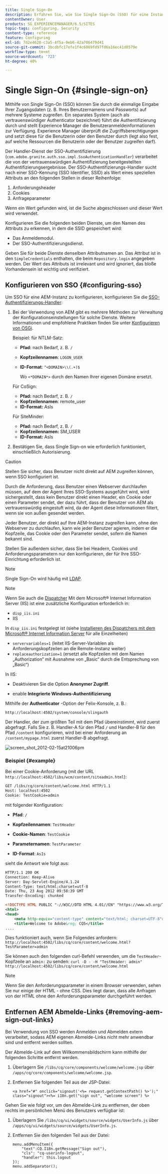 ```yaml
---
title: Single Sign-On
description: Erfahren Sie, wie Sie Single Sign-On (SSO) für eine Instanz von Adobe Experience Manager (AEM) konfigurieren.
contentOwner: User
products: SG_EXPERIENCEMANAGER/6.5/SITES
topic-tags: configuring, Security
content-type: reference
feature: Configuring
exl-id: 7d2e4620-c3a5-4f5a-9eb6-42a706479d41
source-git-commit: 3bcdbfc17efe1f4c6069fd97fd6a16ec41d0579e
workflow-type: tm+mt
source-wordcount: '723'
ht-degree: 40%

---
```


# Single Sign-On {#single-sign-on}

Mithilfe von Single Sign-On (SSO) können Sie durch die einmalige Eingabe Ihrer Zugangsdaten (z. B. Ihres Benutzernamens und Passworts) auf mehrere Systeme zugreifen. Ein separates System (auch als vertrauenswürdiger Authenticator bezeichnet) führt die Authentifizierung durch und stellt Experience Manager die Benutzeranmeldeinformationen zur Verfügung. Experience Manager überprüft die Zugriffsberechtigungen und setzt diese für die Benutzerin oder den Benutzer durch (legt also fest, auf welche Ressourcen die Benutzerin oder der Benutzer zugreifen darf).

Der Handler-Dienst der SSO-Authentifizierung (`com.adobe.granite.auth.sso.impl.SsoAuthenticationHandler`) verarbeitet die von der vertrauenswürdigen Authentifizierung bereitgestellten Authentifizierungsergebnisse. Der SSO-Authentifizierungs-Handler sucht nach einer SSO-Kennung (SSO Identifier, SSID) als Wert eines speziellen Attributs an den folgenden Stellen in dieser Reihenfolge:

1. Anforderungsheader
1. Cookies
1. Anfrageparameter

Wenn ein Wert gefunden wird, ist die Suche abgeschlossen und dieser Wert wird verwendet.

Konfigurieren Sie die folgenden beiden Dienste, um den Namen des Attributs zu erkennen, in dem die SSID gespeichert wird:

* Das Anmeldemodul.
* Der SSO-Authentifizierungsdienst.

Geben Sie für beide Dienste denselben Attributnamen an. Das Attribut ist in den `SimpleCredentials` enthalten, die beim `Repository.login` angegeben werden. Der Wert des Attributs ist irrelevant und wird ignoriert, das bloße Vorhandensein ist wichtig und verifiziert.

## Konfigurieren von SSO {#configuring-sso}

Um SSO für eine AEM-Instanz zu konfigurieren, konfigurieren Sie die [SSO-Authentifizierungs-Handler](/help/sites-deploying/osgi-configuration-settings.md#adobegranitessoauthenticationhandler):

1. Bei der Verwendung von AEM gibt es mehrere Methoden zur Verwaltung der Konfigurationseinstellungen für solche Dienste. Weitere Informationen und empfohlene Praktiken finden Sie unter [Konfigurieren von OSGi](/help/sites-deploying/configuring-osgi.md).

   Beispiel: für NTLM-Satz:

   * **Pfad:** nach Bedarf, z. B. `/`
   * **Kopfzeilennamen**: `LOGON_USER`
   * **ID-Format**: `^<DOMAIN>\\(.+)$`

     Wo `<*DOMAIN*>` durch den Namen Ihrer eigenen Domäne ersetzt.

   Für CoSign:

   * **Pfad:** nach Bedarf, z. B. `/`
   * **Kopfzeilennamen**: remote_user
   * **ID-Format:** AsIs

   Für SiteMinder:

   * **Pfad:** nach Bedarf, z. B. `/`
   * **Kopfzeilennamen:** SM_USER
   * **ID-Format:** AsIs

1. Bestätigen Sie, dass Single Sign-on wie erforderlich funktioniert, einschließlich Autorisierung. 

>[!CAUTION]
>
>Stellen Sie sicher, dass Benutzer nicht direkt auf AEM zugreifen können, wenn SSO konfiguriert ist.
>
>Durch die Anforderung, dass Benutzer einen Webserver durchlaufen müssen, auf dem der Agent Ihres SSO-Systems ausgeführt wird, wird sichergestellt, dass kein Benutzer direkt einen Header, ein Cookie oder einen Parameter sendet, der dazu führt, dass der Benutzer von AEM als vertrauenswürdig eingestuft wird, da der Agent diese Informationen filtert, wenn sie von außen gesendet werden.
>
>Jeder Benutzer, der direkt auf Ihre AEM-Instanz zugreifen kann, ohne den Webserver zu durchlaufen, kann wie jeder Benutzer agieren, indem er die Kopfzeile, das Cookie oder den Parameter sendet, sofern die Namen bekannt sind.
>
>Stellen Sie außerdem sicher, dass Sie bei Headern, Cookies und Anforderungsparametern nur den konfigurieren, der für Ihre SSO-Einrichtung erforderlich ist.
>

>[!NOTE]
>
>Single Sign-On wird häufig mit [LDAP](/help/sites-administering/ldap-config.md).

>[!NOTE]
>
>Wenn Sie auch die [Dispatcher](https://experienceleague.adobe.com/docs/experience-manager-dispatcher/using/dispatcher.html?lang=de) Mit dem Microsoft® Internet Information Server (IIS) ist eine zusätzliche Konfiguration erforderlich in:
>
* `disp_iis.ini`
* IIS
>
In `disp_iis.ini` festgelegt ist (siehe [Installieren des Dispatchers mit dem Microsoft® Internet Information Server](https://experienceleague.adobe.com/docs/experience-manager-dispatcher/using/getting-started/dispatcher-install.html#microsoft-internet-information-server) für alle Einzelheiten)
>
* `servervariables=1` (leitet IIS-Server-Variablen als Anforderungskopfzeilen an die Remote-Instanz weiter)
* `replaceauthorization=1` (ersetzt alle Kopfzeilen mit dem Namen „Authorization“ mit Ausnahme von „Basic“ durch die Entsprechung von „Basic“)
>
In IIS:
>
* Deaktivieren Sie die Option **Anonymer Zugriff**.
>
* enable **Integrierte Windows-Authentifizierung**
>

Mithilfe der **Authenticator** -Option der Felix-Konsole, z. B.:

`http://localhost:4502/system/console/slingauth`

Der Handler, der zum größten Teil mit dem Pfad übereinstimmt, wird zuerst abgefragt. Falls Sie z. B. Handler-A für den Pfad `/` und Handler-B für den Pfad `/content` konfigurieren, wird bei einer Anforderung an `/content/mypage.html` zuerst Handler-B abgefragt.

![screen_shot_2012-02-15at21006pm](assets/screen_shot_2012-02-15at21006pm.png)

### Beispiel {#example}

Bei einer Cookie-Anforderung (mit der URL `http://localhost:4502/libs/wcm/content/siteadmin.html`):

```xml
GET /libs/cq/core/content/welcome.html HTTP/1.1
Host: localhost:4502
Cookie: TestCookie=admin
```

mit folgender Konfiguration:

* **Pfad**: `/`

* **Kopfzeilennamen**: `TestHeader`

* **Cookie-Namen**: `TestCookie`

* **Parameternamen**: `TestParameter`

* **ID-Format**: `AsIs`

sieht die Antwort wie folgt aus: 

```xml
HTTP/1.1 200 OK
Connection: Keep-Alive
Server: Day-Servlet-Engine/4.1.24
Content-Type: text/html;charset=utf-8
Date: Thu, 23 Aug 2012 09:58:39 GMT
Transfer-Encoding: chunked

<!DOCTYPE HTML PUBLIC "-//W3C//DTD HTML 4.01//EN" "https://www.w3.org/TR/html4/strict.dtd">
<html>
<head>
    <meta http-equiv="content-type" content="text/html; charset=UTF-8">
    <title>Welcome to Adobe&reg; CQ5</title>
....
```

Dies funktioniert auch, wenn Sie Folgendes anfordern:
`http://localhost:4502/libs/cq/core/content/welcome.html?TestParameter=admin`

Sie können auch den folgenden curl-Befehl verwenden, um die `TestHeader`-Kopfzeile an `admin:` zu senden:
`curl -D - -H "TestHeader: admin" http://localhost:4502/libs/cq/core/content/welcome.html`

>[!NOTE]
>
Wenn Sie den Anforderungsparameter in einem Browser verwenden, sehen Sie nur einige der HTML - ohne CSS. Dies liegt daran, dass alle Anfragen von der HTML ohne den Anforderungsparameter durchgeführt werden.

## Entfernen AEM Abmelde-Links {#removing-aem-sign-out-links}

Bei Verwendung von SSO werden Anmelden und Abmelden extern verarbeitet, sodass AEM eigenen Abmelde-Links nicht mehr anwendbar sind und entfernt werden sollten.

Der Abmelde-Link auf dem Willkommensbildschirm kann mithilfe der folgenden Schritte entfernt werden.

1. Überlagern Sie `/libs/cq/core/components/welcome/welcome.jsp` über `/apps/cq/core/components/welcome/welcome.jsp`.
1. Entfernen Sie folgenden Teil aus der JSP-Datei:

   `<a href="#" onclick="signout('<%= request.getContextPath() %>');" class="signout"><%= i18n.get("sign out", "welcome screen") %>`

Gehen Sie wie folgt vor, um den Abmelde-Link zu entfernen, der oben rechts im persönlichen Menü des Benutzers verfügbar ist:

1. Überlagern Sie `/libs/cq/ui/widgets/source/widgets/UserInfo.js` über `/apps/cq/ui/widgets/source/widgets/UserInfo.js`.

1. Entfernen Sie den folgenden Teil aus der Datei:

   ```
   menu.addMenuItem({
       "text":CQ.I18n.getMessage("Sign out"),
       "cls": "cq-userinfo-logout",
       "handler": this.logout
   });
   menu.addSeparator();
   ```
